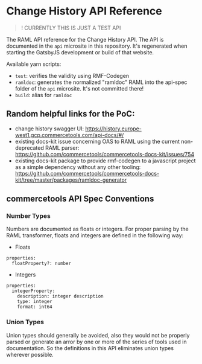 # Change History API Reference

> ! CURRENTLY THIS IS JUST A TEST API

The RAML API reference for the Change History API. The API is documented in the `api` microsite in this repository. It's regenerated when starting the GatsbyJS development or build of that website.

Available yarn scripts:

- `test`: verifies the validity using RMF-Codegen
- `ramldoc`: generates the normalized "ramldoc" RAML into the api-spec folder of the `api` microsite. It's not committed there!
- `build`: alias for `ramldoc`

## Random helpful links for the PoC:

- change history swagger UI: https://history.europe-west1.gcp.commercetools.com/api-docs/#/
- existing docs-kit issue concerning OAS to RAML using the current non-deprecated RAML parser: https://github.com/commercetools/commercetools-docs-kit/issues/754
- existing docs-kit package to provide rmf-codegen to a javascript project as a simple dependency without any other tooling: https://github.com/commercetools/commercetools-docs-kit/tree/master/packages/ramldoc-generator

## commercetools API Spec Conventions

### Number Types

Numbers are documented as floats or integers. For proper parsing by the RAML transformer, floats and integers are defined in the following way:

- Floats

```raml
properties:
  floatProperty?: number
```

- Integers

```raml
properties:
  integerProperty:
    description: integer description
    type: integer
    format: int64
```

### Union Types

Union types should generally be avoided, also they would not be properly parsed or generate an arror by one or more of the series of tools used in documentation. So the definitions in this API eliminates union types wherever possible.
